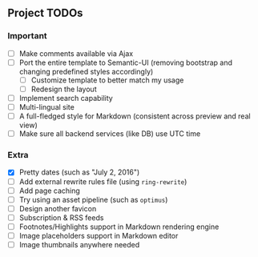 ## Project TODOs

### Important
- [ ] Make comments available via Ajax
- [ ] Port the entire template to Semantic-UI (removing bootstrap and changing predefined styles accordingly)
    - [ ] Customize template to better match my usage
    - [ ] Redesign the layout
- [ ] Implement search capability
- [ ] Multi-lingual site
- [ ] A full-fledged style for Markdown (consistent across preview and real view)
- [ ] Make sure all backend services (like DB) use UTC time

### Extra
- [x] Pretty dates (such as "July 2, 2016")
- [ ] Add external rewrite rules file (using `ring-rewrite`)
- [ ] Add page caching
- [ ] Try using an asset pipeline (such as `optimus`)
- [ ] Design another favicon
- [ ] Subscription & RSS feeds
- [ ] Footnotes/Highlights support in Markdown rendering engine
- [ ] Image placeholders support in Markdown editor
- [ ] Image thumbnails anywhere needed
